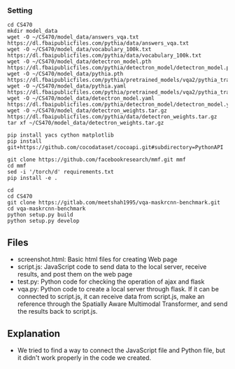 ### Setting

```
cd CS470
mkdir model_data
wget -O ~/CS470/model_data/answers_vqa.txt https://dl.fbaipublicfiles.com/pythia/data/answers_vqa.txt
wget -O ~/CS470/model_data/vocabulary_100k.txt https://dl.fbaipublicfiles.com/pythia/data/vocabulary_100k.txt
wget -O ~/CS470/model_data/detectron_model.pth https://dl.fbaipublicfiles.com/pythia/detectron_model/detectron_model.pth
wget -O ~/CS470/model_data/pythia.pth https://dl.fbaipublicfiles.com/pythia/pretrained_models/vqa2/pythia_train_val.pth
wget -O ~/CS470/model_data/pythia.yaml https://dl.fbaipublicfiles.com/pythia/pretrained_models/vqa2/pythia_train_val.yml
wget -O ~/CS470/model_data/detectron_model.yaml https://dl.fbaipublicfiles.com/pythia/detectron_model/detectron_model.yaml
wget -O ~/CS470/model_data/detectron_weights.tar.gz https://dl.fbaipublicfiles.com/pythia/data/detectron_weights.tar.gz
tar xf ~/CS470/model_data/detectron_weights.tar.gz

pip install yacs cython matplotlib
pip install git+https://github.com/cocodataset/cocoapi.git#subdirectory=PythonAPI

git clone https://github.com/facebookresearch/mmf.git mmf
cd mmf
sed -i '/torch/d' requirements.txt
pip install -e .

cd
cd CS470
git clone https://gitlab.com/meetshah1995/vqa-maskrcnn-benchmark.git
cd vqa-maskrcnn-benchmark
python setup.py build
python setup.py develop
```

## Files
- screenshot.html: Basic html files for creating Web page
- script.js: JavaScript code to send data to the local server, receive results, and post them on the web page
- test.py: Python code for checking the operation of ajax and flask
- vqa.py: Python code to create a local server through flask. If it can be connected to script.js, it can receive data from script.js, make an reference through the Spatially Aware Multimodal Transformer, and send the results back to script.js.

## Explanation
- We tried to find a way to connect the JavaScript file and Python file, but it didn't work properly in the code we created.
